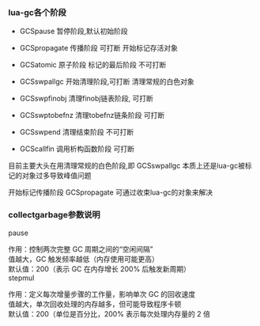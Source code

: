 ### lua-gc各个阶段

- GCSpause 暂停阶段,默认初始阶段
    
- GCSpropagate 传播阶段 可打断 开始标记存活对象
    
- GCSatomic 原子阶段 标记的最后阶段 不可打断
    
- GCSswpallgc 开始清理阶段,可打断 清理常规的白色对象
    
- GCSswpfinobj 清理finobj链表阶段, 可打断
    
- GCSswptobefnz 清理tobefnz链条阶段 可打断
    
- GCSswpend 清理结束阶段 不可打断
    
- GCScallfin 调用析构函数阶段 可打断
    

目前主要大头在用清理常规的白色阶段,即 GCSswpallgc 本质上还是lua-gc被标记的对象过多导致峰值问题

开始标记传播阶段 GCSpropagate 可通过收束lua-gc的对象来解决

### collectgarbage参数说明

pause

作用：控制两次完整 GC 周期之间的“空闲间隔”  
值越大，GC 触发频率越低（内存使用可能更高）  
默认值：200（表示 GC 在内存增长 200% 后触发新周期）  
stepmul

作用：定义每次增量步骤的工作量，影响单次 GC 的回收速度  
值越大，单次回收处理的内存越多，但可能导致程序卡顿  
默认值：200（单位是百分比，200% 表示每次处理内存量的 2 倍